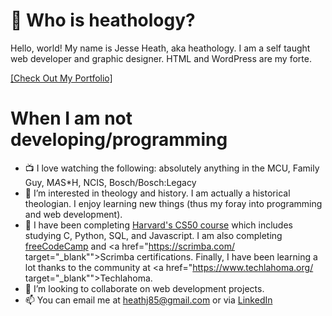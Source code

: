 # 👋 Who is heathology?

Hello, world! My name is Jesse Heath, aka heathology. I am a self taught web developer and graphic designer. HTML and WordPress are my forte.  

<a href="https://www.behance.net/heathj85" target="_blank">[Check Out My Portfolio]</a> 

# When I am not developing/programming
- :tv: I love watching the following: absolutely anything in the MCU, Family Guy, M*A*S*H, NCIS, Bosch/Bosch:Legacy
- 👀 I’m interested in theology and history. I am actually a historical theologian. I enjoy learning new things (thus my foray into programming and web development).
- 🌱 I have been completing <a href="https://cs50.harvard.edu/x/2022/" target="_blank">Harvard's CS50 course</a> which includes studying C, Python, SQL, and Javascript. I am also completing <a href="https://www.freecodecamp.org/" target="_blank">freeCodeCamp</a> and <a href="https://scrimba.com/ target="_blank"">Scrimba</a> certifications. Finally, I have been learning a lot thanks to the community at <a href="https://www.techlahoma.org/ target="_blank"">Techlahoma</a>.
- 💞️ I’m looking to collaborate on web development projects.
- 📫 You can email me at heathj85@gmail.com or via <a href="https://www.linkedin.com/in/jesse-heath-60382122/" target="_blank">LinkedIn</a>

<!---
heathology/heathology is a ✨ special ✨ repository because its `README.md` (this file) appears on your GitHub profile.
You can click the Preview link to take a look at your changes.
--->
